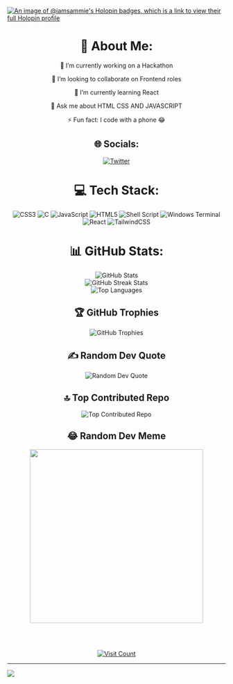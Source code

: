 [![An image of @iamsammie's Holopin badges, which is a link to view their full Holopin profile](https://holopin.me/iamsammie)](https://holopin.io/@iamsammie)

<div align="center">
  <h1>💫 About Me:</h1>
  <p>🔭 I’m currently working on a Hackathon</p>
  <p>👯 I’m looking to collaborate on Frontend roles</p>
  <p>🌱 I’m currently learning React</p>
  <p>💬 Ask me about HTML CSS AND JAVASCRIPT</p>
  <p>⚡ Fun fact: I code with a phone 😂</p>

  <h2>🌐 Socials:</h2>
  <a href="https://twitter.com/1_Am_Sammie">
    <img src="https://img.shields.io/badge/Twitter-%231DA1F2.svg?logo=Twitter&logoColor=white" alt="Twitter">
  </a>

  <h1>💻 Tech Stack:</h1>
  <img src="https://img.shields.io/badge/css3-%231572B6.svg?style=for-the-badge&logo=css3&logoColor=white" alt="CSS3">
  <img src="https://img.shields.io/badge/c-%2300599C.svg?style=for-the-badge&logo=c&logoColor=white" alt="C">
  <img src="https://img.shields.io/badge/javascript-%23323330.svg?style=for-the-badge&logo=javascript&logoColor=%23F7DF1E" alt="JavaScript">
  <img src="https://img.shields.io/badge/html5-%23E34F26.svg?style=for-the-badge&logo=html5&logoColor=white" alt="HTML5">
  <img src="https://img.shields.io/badge/shell_script-%23121011.svg?style=for-the-badge&logo=gnu-bash&logoColor=white" alt="Shell Script">
  <img src="https://img.shields.io/badge/Windows%20Terminal-%234D4D4D.svg?style=for-the-badge&logo=windows-terminal&logoColor=white" alt="Windows Terminal">
  <img src="https://img.shields.io/badge/react-%2320232a.svg?style=for-the-badge&logo=react&logoColor=%2361DAFB" alt="React">
  <img src="https://img.shields.io/badge/tailwindcss-%2338B2AC.svg?style=for-the-badge&logo=tailwind-css&logoColor=white" alt="TailwindCSS">

  <h1>📊 GitHub Stats:</h1>
  <img src="https://github-readme-stats.vercel.app/api?username=1AmSammi3&theme=city_light&hide_border=false&include_all_commits=true&count_private=false" alt="GitHub Stats">
  <br/>
  <img src="https://github-readme-streak-stats.herokuapp.com/?user=1AmSammi3&theme=city_light&hide_border=false" alt="GitHub Streak Stats">
  <br/>
  <img src="https://github-readme-stats.vercel.app/api/top-langs/?username=1AmSammi3&theme=city_light&hide_border=false&include_all_commits=true&count_private=false&layout=compact" alt="Top Languages">

  <h2>🏆 GitHub Trophies</h2>
  <img src="https://github-profile-trophy.vercel.app/?username=1AmSammi3&theme=discord&no-frame=true&no-bg=true&margin-w=4" alt="GitHub Trophies">

  <h2>✍️ Random Dev Quote</h2>
  <img src="https://quotes-github-readme.vercel.app/api?type=vertical&theme=radical" alt="Random Dev Quote">

  <h2>🔝 Top Contributed Repo</h2>
  <img src="https://github-contributor-stats.vercel.app/api?username=1AmSammi3&limit=5&theme=algolia&combine_all_yearly_contributions=true" alt="Top Contributed Repo">

  <h2>😂 Random Dev Meme</h2>
  <img src='https://randommeme-five.vercel.app/' style="height: 400px;"/>

  <br/><br/>

  <a href="https://visitcount.itsvg.in/api?id=1AmSammi3&icon=3&color=1">
    <img src="https://visitcount.itsvg.in/api?id=1AmSammi3&icon=3&color=1" alt="Visit Count">
  </a>
</div>

---
[![](https://visitcount.itsvg.in/api?id=1AmSammi3&icon=3&color=1)](https://visitcount.itsvg.in)

<!-- Proudly created with GPRM ( https://gprm.itsvg.in ) -->
<!---
1AmSammi3/1AmSammi3 is a ✨ special ✨ repository because its `README.md` (this file) appears on your GitHub profile.
You can click the Preview link to take a look at your changes.
--->
